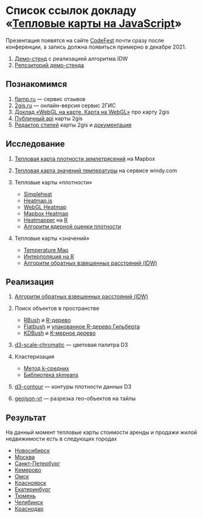 # Список ссылок докладу «[Тепловые карты на JavaScript](https://11.codefest.ru/lecture/1799)»

Презентация появятся на сайте [CodeFest](https://11.codefest.ru/lecture/1799) почти сразу после конференции, а запись должна появиться примерно в декабре 2021.

1. [Демо-стенд](https://kalyanov.github.io/idw/) с реализацией алгоритма IDW
1. [Репозиторий демо-стенда](https://github.com/kalyanov/idw)

## Познакомимся

1. [flamp.ru](https://flamp.ru) — сервис отзывов
1. [2gis.ru](https://2gis.ru) — онлайн-версия сервис 2ГИС
1. [Доклад «WebGL на карте. Карта на WebGL»](https://2019.codefest.ru/lecture/1426) про карту 2gis
1. [Публичный api](https://docs.2gis.com/ru/mapgl/overview) карты 2gis
1. [Редактор стилей](https://styles.2gis.com/) карты 2gis и [документация](https://docs.2gis.com/ru/mapgl/styles/overview)

## Исследование

1. [Тепловая карта плотности землетрясений](https://docs.mapbox.com/mapbox-gl-js/example/heatmap-layer/) на Mapbox
1. [Тепловая карта значений температуры](https://www.windy.com/-Temperature-temp?temp,54.902,83.034,5) на сервисе windy.com
1. Тепловые карты «плотности»

    - [Simpleheat](http://mourner.github.io/simpleheat/demo/)
    - [Heatmap.js](https://www.patrick-wied.at/static/heatmapjs/)
    - [WebGL Heatmap](https://github.com/pyalot/webgl-heatmap)
    - [Mapbox Heatmap](https://docs.mapbox.com/mapbox-gl-js/example/heatmap-layer/)
    - [Heatmapper](http://www.heatmapper.ca/geocoordinate/) на [R](<https://ru.wikipedia.org/wiki/R_(%D1%8F%D0%B7%D1%8B%D0%BA_%D0%BF%D1%80%D0%BE%D0%B3%D1%80%D0%B0%D0%BC%D0%BC%D0%B8%D1%80%D0%BE%D0%B2%D0%B0%D0%BD%D0%B8%D1%8F)>)
    - [Алгоритм ядерной оценки плотности](https://ru.wikipedia.org/wiki/%D0%AF%D0%B4%D0%B5%D1%80%D0%BD%D0%B0%D1%8F_%D0%BE%D1%86%D0%B5%D0%BD%D0%BA%D0%B0_%D0%BF%D0%BB%D0%BE%D1%82%D0%BD%D0%BE%D1%81%D1%82%D0%B8)

1. Тепловые карты «значений»

    - [Temperature Map](https://github.com/optimisme/javascript-temperatureMap)
    - [Интерполяция на R](https://mgimond.github.io/Spatial/interpolation-in-r.html#idw)
    - [Алгоритм обратных взвешенных расстояний (IDW)](https://en.wikipedia.org/wiki/Inverse_distance_weighting)

## Реализация

1. [Алгоритм обратных взвешенных расстояний (IDW)](https://en.wikipedia.org/wiki/Inverse_distance_weighting)
1. Поиск объектов в пространстве

    - [RBush](https://github.com/mourner/rbush) и [R-дерево](<https://ru.wikipedia.org/wiki/R-%D0%B4%D0%B5%D1%80%D0%B5%D0%B2%D0%BE_(%D1%81%D1%82%D1%80%D1%83%D0%BA%D1%82%D1%83%D1%80%D0%B0_%D0%B4%D0%B0%D0%BD%D0%BD%D1%8B%D1%85)>)
    - [Flatbush](https://github.com/mourner/flatbush) и [упакованное R-дерево Гильберта](https://en.wikipedia.org/wiki/Hilbert_R-tree#Packed_Hilbert_R-trees)
    - [KDBush](https://github.com/mourner/kdbush) и [K-мерное дерево](https://ru.wikipedia.org/wiki/K-d_%D0%B4%D0%B5%D1%80%D0%B5%D0%B2%D0%BE)

1. [d3-scale-chromatic](https://github.com/d3/d3-scale-chromatic#diverging) — цветовая палитра D3
1. Кластеризация

    - [Метод k-средних](https://ru.wikipedia.org/wiki/%D0%9C%D0%B5%D1%82%D0%BE%D0%B4_k-%D1%81%D1%80%D0%B5%D0%B4%D0%BD%D0%B8%D1%85)
    - [Библиотека skmeans](https://github.com/solzimer/skmeans#readme)

1. [d3-contour](https://github.com/d3/d3-contour#contourDensity) — контуры плотности данных D3
1. [geojson-vt](https://github.com/mapbox/geojson-vt) — разрезка гео-объектов на тайлы

## Результат

На данный момент тепловые карты стоимости аренды и продажи жилой недвижимости есть в следующих городах

-   [Новосибирск](https://2gis.ru/novosibirsk?layer=realty&sublayer=realtyPriceSale)
-   [Москва](https://2gis.ru/moscow?layer=realty&sublayer=realtyPriceSale)
-   [Санкт-Петербург](https://2gis.ru/spb?layer=realty&sublayer=realtyPriceSale)
-   [Кемерово](https://2gis.ru/kemerovo?m=86.08787%2C55.35999%2F12.38&layer=realty&sublayer=realtyPriceSale)
-   [Омск](https://2gis.ru/omsk?layer=realty&sublayer=realtyPriceSale)
-   [Красноярск](https://2gis.ru/krasnoyarsk?layer=realty&sublayer=realtyPriceSale)
-   [Екатеринбург](https://2gis.ru/ekaterinburg?layer=realty&sublayer=realtyPriceSale)
-   [Тюмень](https://2gis.ru/tyumen?m=65.539226%2C57.147579%2F12.16&layer=realty&sublayer=realtyPriceSale)
-   [Челябинск](https://2gis.ru/chelyabinsk?m=61.376987%2C55.156525%2F11.55&layer=realty&sublayer=realtyPriceSale)
-   [Краснодар](https://2gis.ru/krasnodar?m=39.000523%2C45.071472%2F11.6&layer=realty&sublayer=realtyPriceSale)
